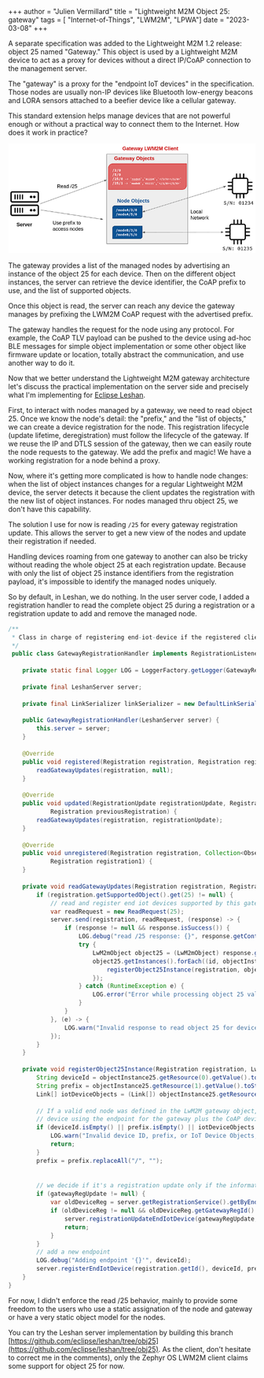 +++
author = "Julien Vermillard"
title = "Lightweight M2M Object 25: gateway"
tags = [ "Internet-of-Things", "LWM2M", "LPWA"]
date = "2023-03-08"
+++

A separate specification was added to the Lightweight M2M 1.2 release: object 25 named "Gateway." This object is used by a Lightweight M2M device to act as a proxy for devices without a direct IP/CoAP connection to the management server.

The "gateway" is a proxy for the "endpoint IoT devices" in the specification. Those nodes are usually non-IP devices like Bluetooth low-energy beacons and LORA sensors attached to a beefier device like a cellular gateway.

This standard extension helps manage devices that are not powerful enough or without a practical way to connect them to the Internet.
How does it work in practice?

![LWM2M gateway object](/images/gateway.png)

The gateway provides a list of the managed nodes by advertising an instance of the object 25 for each device. Then on the different object instances, the server can retrieve the device identifier, the CoAP prefix to use, and the list of supported objects.

Once this object is read, the server can reach any device the gateway manages by prefixing the LWM2M CoAP request with the advertised prefix.

The gateway handles the request for the node using any protocol. For example, the CoAP TLV payload can be pushed to the device using ad-hoc BLE messages for simple object implementation or some other object like firmware update or location, totally abstract the communication, and use another way to do it.

Now that we better understand the Lightweight M2M gateway architecture let's discuss the practical implementation on the server side and precisely what I'm implementing for [Eclipse Leshan](https://eclipse.org/leshan).

First, to interact with nodes managed by a gateway, we need to read object 25. Once we know the node's detail: the "prefix," and the "list of objects," we can create a device registration for the node. This registration lifecycle (update lifetime, deregistration) must follow the lifecycle of the gateway. If we reuse the IP and DTLS session of the gateway, then we can easily route the node requests to the gateway. We add the prefix and magic! We have a working registration for a node behind a proxy.

Now, where it's getting more complicated is how to handle node changes: when the list of object instances changes for a regular Lightweight M2M device, the server detects it because the client updates the registration with the new list of object instances. For nodes managed thru object 25, we don't have this capability.

The solution I use for now is reading `/25` for every gateway registration update. This allows the server to get a new view of the nodes and update their registration if needed.

Handling devices roaming from one gateway to another can also be tricky without reading the whole object 25 at each registration update. Because with only the list of object 25 instance identifiers from the registration payload, it's impossible to identify the managed nodes uniquely.

So by default, in Leshan, we do nothing. In the user server code, I added a registration handler to read the complete object 25 during a registration or a registration update to add and remove the managed node.

```java
/**
 * Class in charge of registering end-iot-device if the registered client advertise for some object 25.
 */
 public class GatewayRegistrationHandler implements RegistrationListener {

    private static final Logger LOG = LoggerFactory.getLogger(GatewayRegistrationHandler.class);

    private final LeshanServer server;

    private final LinkSerializer linkSerializer = new DefaultLinkSerializer();

    public GatewayRegistrationHandler(LeshanServer server) {
        this.server = server;
    }

    @Override
    public void registered(Registration registration, Registration registration1, Collection<Observation> collection) {
        readGatewayUpdates(registration, null);
    }

    @Override
    public void updated(RegistrationUpdate registrationUpdate, Registration registration,
            Registration previousRegistration) {
        readGatewayUpdates(registration, registrationUpdate);
    }

    @Override
    public void unregistered(Registration registration, Collection<Observation> collection, boolean expired,
            Registration registration1) {
    }

    private void readGatewayUpdates(Registration registration, RegistrationUpdate gatewayRegUpdate) {
        if (registration.getSupportedObject().get(25) != null) {
            // read and register end iot devices supported by this gateway
            var readRequest = new ReadRequest(25);
            server.send(registration, readRequest, (response) -> {
                if (response != null && response.isSuccess()) {
                    LOG.debug("read /25 response: {}", response.getContent());
                    try {
                        LwM2mObject object25 = (LwM2mObject) response.getContent();
                        object25.getInstances().forEach((id, objectInstance25) -> {
                            registerObject25Instance(registration, objectInstance25, gatewayRegUpdate);
                        });
                    } catch (RuntimeException e) {
                        LOG.error("Error while processing object 25 value", e);
                    }
                }
            }, (e) -> {
                LOG.warn("Invalid response to read object 25 for device '{}': '{}'", registration.getEndpoint(), e.getMessage());
            });
        }
    }

    private void registerObject25Instance(Registration registration, LwM2mObjectInstance objectInstance25, RegistrationUpdate gatewayRegUpdate) {
        String deviceId = objectInstance25.getResource(0).getValue().toString();
        String prefix = objectInstance25.getResource(1).getValue().toString();
        Link[] iotDeviceObjects = (Link[]) objectInstance25.getResource(3).getValue();

        // If a valid end node was defined in the LwM2M gateway object, register a new
        // device using the endpoint for the gateway plus the CoAP device prefix
        if (deviceId.isEmpty() || prefix.isEmpty() || iotDeviceObjects == null) {
            LOG.warn("Invalid device ID, prefix, or IoT Device Objects, gateway '{}', object25 instance: '{}'", registration.getEndpoint(), objectInstance25);
            return;
        }
        prefix = prefix.replaceAll("/", "");


        // we decide if it's a registration update only if the information didn't changed
        if (gatewayRegUpdate != null) {
            var oldDeviceReg = server.getRegistrationService().getByEndpoint(deviceId);
            if (oldDeviceReg != null && oldDeviceReg.getGatewayRegId().equals(registration.getId()) && oldDeviceReg.getEndpoint().equals(deviceId) && oldDeviceReg.getGatewayPrefix().equals(prefix)) {
                server.registrationUpdateEndIotDevice(gatewayRegUpdate, oldDeviceReg.getId(), deviceId, prefix, iotDeviceObjects);
                return;
            }
        }
        // add a new endpoint
        LOG.debug("Adding endpoint '{}'", deviceId);
        server.registerEndIotDevice(registration.getId(), deviceId, prefix, iotDeviceObjects);
    }
}
```

For now, I didn't enforce the read /25 behavior, mainly to provide some freedom to the users who use a static assignation of the node and gateway or have a very static object model for the nodes.

You can try the Leshan server implementation by building this branch [https://github.com/eclipse/leshan/tree/obj25](https://github.com/eclipse/leshan/tree/obj25). As the client, don't hesitate to correct me in the comments), only the Zephyr OS LWM2M client claims some support for object 25 for now.

